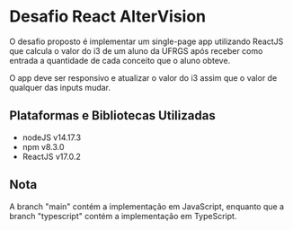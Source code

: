 # Desafio React AlterVision
O desafio proposto é implementar um single-page app utilizando ReactJS que calcula o valor do i3 de um aluno da UFRGS após receber como entrada a quantidade de cada conceito que o aluno obteve.

O app deve ser responsivo e atualizar o valor do i3 assim que o valor de qualquer das inputs mudar.

## Plataformas e Bibliotecas Utilizadas
- nodeJS v14.17.3
- npm v8.3.0
- ReactJS v17.0.2

## Nota
A branch "main" contém a implementação em JavaScript, enquanto que a branch "typescript" contém a implementação em TypeScript.